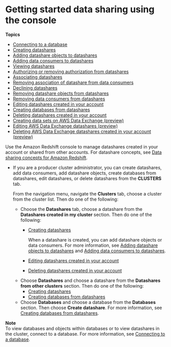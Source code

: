 # Getting started data sharing using the console<a name="getting-started-datashare-console"></a>

**Topics**
+ [Connecting to a database](connect-database-console.md)
+ [Creating datashares](create-datashare-console.md)
+ [Adding datashare objects to datashares](add-datashare-object-console.md)
+ [Adding data consumers to datashares](add-data-consumer-console.md)
+ [Viewing datashares](view-datashare-console.md)
+ [Authorizing or removing authorization from datashares](authorize-datashare-console.md)
+ [Associating datashares](associate-datashare-console.md)
+ [Removing association of datashare from data consumers](disassociate-datashare-console.md)
+ [Declining datashares](decline-datashare-console.md)
+ [Removing datashare objects from datashares](remove-datashare-object-console.md)
+ [Removing data consumers from datashares](remove-data-consumer-console.md)
+ [Editing datashares created in your account](edit-datashare-console.md)
+ [Creating databases from datashares](create-database-from-datashare-console.md)
+ [Deleting datashares created in your account](delete-datashare-console.md)
+ [Creating data sets on AWS Data Exchange \(preview\)](create-dataset-console.md)
+ [Editing AWS Data Exchange datashares \(preview\)](edit-adx-datashare-console.md)
+ [Deleting AWS Data Exchange datashares created in your account \(preview\)](delete-adx-datashare-console.md)

Use the Amazon Redshift console to manage datashares created in your account or shared from other accounts\. For datashare concepts, see [Data sharing concepts for Amazon Redshift](concepts.md)\.
+ If you are a producer cluster administrator, you can create datashares, add data consumers, add datashare objects, create databases from datashares, edit datashares, or delete datashares from the **CLUSTERS** tab\. 

  From the navigation menu, navigate the **Clusters** tab, choose a cluster from the cluster list\. Then do one of the following:
  + Choose the **Datashares** tab, choose a datashare from the **Datashares created in my cluster** section\. Then do one of the following:
    + [Creating datashares](create-datashare-console.md)

      When a datashare is created, you can add datashare objects or data consumers\. For more information, see [Adding datashare objects to datashares](add-datashare-object-console.md) and [Adding data consumers to datashares](add-data-consumer-console.md)\.
    + [Editing datashares created in your account](edit-datashare-console.md)
    + [Deleting datashares created in your account](delete-datashare-console.md)
  + Choose **Datashares** and choose a datashare from the **Datashares from other clusters** section\. Then do one of the following:
    + [Creating datashares](create-datashare-console.md)
    + [Creating databases from datashares](create-database-from-datashare-console.md)
  + Choose **Databases** and choose a database from the **Databases** section\. Then choose **Create datashare**\. For more information, see [Creating databases from datashares](create-database-from-datashare-console.md)\.

**Note**  
To view databases and objects within databases or to view datashares in the cluster, connect to a database\. For more information, see [Connecting to a database](connect-database-console.md)\.